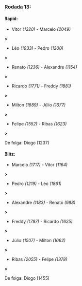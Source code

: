 ### Rodada 13:

#### Rapid:

* Vitor *(1320)*     -     Marcelo *(2049)*

 **>** 
* Léo *(1933)*     -     Pedro *(1200)*

 **>** 
* Renato *(1236)*     -     Alexandre *(1154)*

 **>** 
* Ricardo *(1771)*     -     Freddy *(1881)*

 **>** 
* Milton *(1889)*     -     Júlio *(1677)*

 **>** 
* Felipe *(1552)*     -     Ribas *(1623)*

 **>** 

De folga: Diogo (1237)

#### Blitz:

* Marcelo *(1717)*     -     Vitor *(1164)*

 **>** 
* Pedro *(1219)*     -     Léo *(1861)*

 **>** 
* Alexandre *(1183)*     -     Renato *(988)*

 **>** 
* Freddy *(1787)*     -     Ricardo *(1625)*

 **>** 
* Júlio *(1507)*     -     Milton *(1662)*

 **>** 
* Ribas *(2055)*     -     Felipe *(1378)*

 **>** 

De folga: Diogo (1455)

